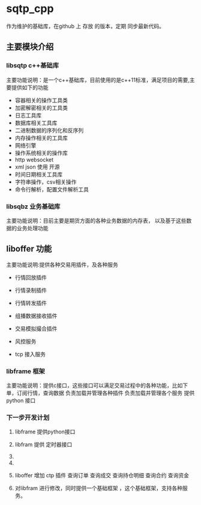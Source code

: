 # sqtp_cpp
  作为维护的基础库，在github 上 存放 的版本，定期 同步最新代码。
## 主要模块介绍
### libsqtp c++基础库
主要功能说明：是一个c++基础库，目前使用的是c++11标准，满足项目的需要,主要提供如下的功能  
- 容器相关的操作工具类
- 加密解密相关的工具类
- 日志工具库
- 数据库相关工具库
- 二进制数据的序列化和反序列
- 内存操作相关的工具库
- 网络引擎
- 操作系统相关的操作库
- http websocket 
- xml json 使用 开源
- 时间日期相关工具库
- 字符串操作，csv相关操作
- 命令行解析，配置文件解析工具 
### libsqbz 业务基础库
主要功能说明：目前主要是期货方面的各种业务数据的内存表，
以及基于这些数据的业务处理功能

## liboffer 功能
主要功能说明:提供各种交易用插件，及各种服务
- 行情回放插件
- 行情录制插件
- 行情转发插件
- 组播数据接收插件
- 交易模拟撮合插件

- 风控服务
- tcp 接入服务

### libframe 框架
主要功能说明：提供c接口，这些接口可以满足交易过程中的各种功能，比如下单，订阅行情，查询数据
    负责加载并管理各种插件
    负责加载并管理各个服务
    提供python 接口


### 下一步开发计划
1. libframe 提供python接口
2. libfram  提供 定时器接口
3. 
4.  

6. liboffer 增加 ctp 插件
    查询订单
    查询成交
    查询持仓明细
    查询合约
    查询资金
7. 对libfram 进行修改，同时提供一个基础框架 ，这个基础框架，支持各种服务。



